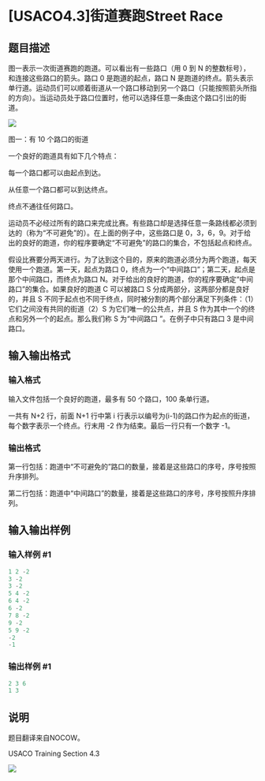 # [USACO4.3]街道赛跑Street Race

## 题目描述

图一表示一次街道赛跑的跑道。可以看出有一些路口（用 0 到 N 的整数标号），和连接这些路口的箭头。路口 0 是跑道的起点，路口 N 是跑道的终点。箭头表示单行道。运动员们可以顺着街道从一个路口移动到另一个路口（只能按照箭头所指的方向）。当运动员处于路口位置时，他可以选择任意一条由这个路口引出的街道。

![](https://cdn.luogu.com.cn/upload/pic/1967.png)

图一：有 10 个路口的街道

一个良好的跑道具有如下几个特点：

每一个路口都可以由起点到达。

从任意一个路口都可以到达终点。

终点不通往任何路口。

运动员不必经过所有的路口来完成比赛。有些路口却是选择任意一条路线都必须到达的（称为“不可避免”的）。在上面的例子中，这些路口是 0，3，6，9。对于给出的良好的跑道，你的程序要确定“不可避免”的路口的集合，不包括起点和终点。

假设比赛要分两天进行。为了达到这个目的，原来的跑道必须分为两个跑道，每天使用一个跑道。第一天，起点为路口 0，终点为一个“中间路口”；第二天，起点是那个中间路口，而终点为路口 N。对于给出的良好的跑道，你的程序要确定“中间路口”的集合。如果良好的跑道 C 可以被路口 S 分成两部分，这两部分都是良好的，并且 S 不同于起点也不同于终点，同时被分割的两个部分满足下列条件：（1）它们之间没有共同的街道（2）S 为它们唯一的公共点，并且 S 作为其中一个的终点和另外一个的起点。那么我们称 S 为“中间路口 ”。在例子中只有路口 3 是中间路口。

## 输入输出格式

### 输入格式

输入文件包括一个良好的跑道，最多有 50 个路口，100 条单行道。

一共有 N+2 行，前面 N+1 行中第 i 行表示以编号为(i-1)的路口作为起点的街道，每个数字表示一个终点。行末用 -2 作为结束。最后一行只有一个数字 -1。

### 输出格式

第一行包括：跑道中“不可避免的”路口的数量，接着是这些路口的序号，序号按照升序排列。

第二行包括：跑道中“中间路口”的数量，接着是这些路口的序号，序号按照升序排列。

## 输入输出样例

### 输入样例 #1

```cpp
1 2 -2
3 -2
3 -2
5 4 -2
6 4 -2
6 -2
7 8 -2
9 -2
5 9 -2
-2
-1
```


### 输出样例 #1

```cpp
2 3 6
1 3
```


## 说明

题目翻译来自NOCOW。

USACO Training Section 4.3

![](https://cdn.luogu.com.cn/upload/pic/1967.png)

